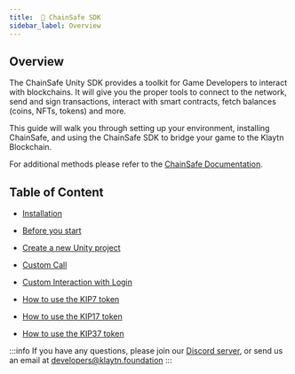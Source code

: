 ```yaml
---
title: 	👾 ChainSafe SDK
sidebar_label: Overview
---
```


## Overview <a id="Chainsafe Overview"></a>

The ChainSafe Unity SDK provides a toolkit for Game Developers to interact with blockchains. It will give you the proper tools to connect to the network, send and sign transactions, interact with smart contracts, fetch balances (coins, NFTs, tokens) and more. 

This guide will walk you through setting up your environment, installing ChainSafe, and using the ChainSafe SDK to bridge your game to the Klaytn Blockchain.

For additional methods please refer to the [ChainSafe Documentation](https://docs.gaming.chainsafe.io/).


## Table of Content  

* [Installation](installation.md)
 
* [Before you start](before-you-start.md)

* [Create a new Unity project](create-a-new-unity-project.md)

* [Custom Call](custom-call.md)

* [Custom Interaction with Login](custom-interaction-with-login.md)

* [How to use the KIP7 token](how-to-use-kip7.md)

* [How to use the KIP17 token](how-to-use-kip17.md)

* [How to use the KIP37 token](how-to-use-kip37.md)


:::info
If you have any questions, please join our [Discord server](https://discord.io/KlaytnOfficial), or send us an email at developers@klaytn.foundation
:::
